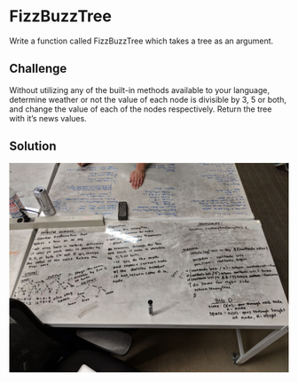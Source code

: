 #  FizzBuzzTree
Write a function called FizzBuzzTree which takes a tree as an argument.


## Challenge
Without utilizing any of the built-in methods available to your language, determine weather or not the value of each node is divisible by 3, 5 or both, and change the value of each of the nodes respectively. Return the tree with it’s news values.


## Solution
![](/assets/fizzbuzztree.jpg)